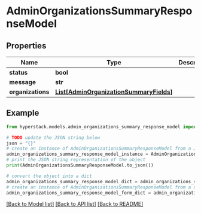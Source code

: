 # AdminOrganizationsSummaryResponseModel


## Properties

Name | Type | Description | Notes
------------ | ------------- | ------------- | -------------
**status** | **bool** |  | [optional] 
**message** | **str** |  | [optional] 
**organizations** | [**List[AdminOrganizationSummaryFields]**](AdminOrganizationSummaryFields.md) |  | [optional] 

## Example

```python
from hyperstack.models.admin_organizations_summary_response_model import AdminOrganizationsSummaryResponseModel

# TODO update the JSON string below
json = "{}"
# create an instance of AdminOrganizationsSummaryResponseModel from a JSON string
admin_organizations_summary_response_model_instance = AdminOrganizationsSummaryResponseModel.from_json(json)
# print the JSON string representation of the object
print(AdminOrganizationsSummaryResponseModel.to_json())

# convert the object into a dict
admin_organizations_summary_response_model_dict = admin_organizations_summary_response_model_instance.to_dict()
# create an instance of AdminOrganizationsSummaryResponseModel from a dict
admin_organizations_summary_response_model_form_dict = admin_organizations_summary_response_model.from_dict(admin_organizations_summary_response_model_dict)
```
[[Back to Model list]](../README.md#documentation-for-models) [[Back to API list]](../README.md#documentation-for-api-endpoints) [[Back to README]](../README.md)


